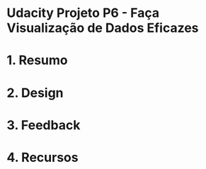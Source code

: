 # Udacity Projeto P6 - Faça Visualização de Dados Eficazes

# 1. Resumo
# 2. Design
# 3. Feedback
# 4. Recursos

